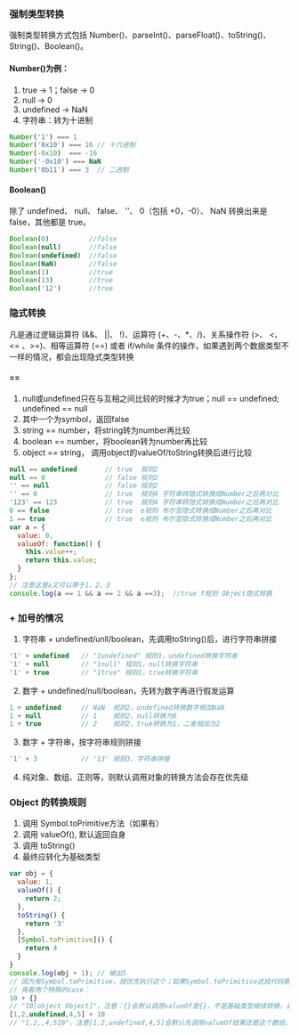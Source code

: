 ### 强制类型转换
强制类型转换方式包括 Number()、parseInt()、parseFloat()、toString()、String()、Boolean()。

#### Number()为例：
1. true -> 1；false -> 0
2. null -> 0
3. undefined -> NaN
4. 字符串：转为十进制
```js
Number('1') === 1
Number('0x10') === 16 // 十六进制
Number(-0x10)  === -16
Number('-0x10') === NaN
Number('0b11') === 3  // 二进制
```
#### Boolean()
除了 undefined、 null、 false、 ''、 0（包括 +0，-0）、 NaN 转换出来是 false，其他都是 true。
```js
Boolean(0)          //false
Boolean(null)       //false
Boolean(undefined)  //false
Boolean(NaN)        //false
Boolean(1)          //true
Boolean(13)         //true
Boolean('12')       //true
```

### 隐式转换
凡是通过逻辑运算符 (&&、 ||、 !)、运算符 (+、-、*、/)、关系操作符 (>、 <、 <= 、>=)、相等运算符 (==) 或者 if/while 条件的操作，如果遇到两个数据类型不一样的情况，都会出现隐式类型转换
#### ==
1. null或undefined只在与互相之间比较的时候才为true；null == undefined; undefined == null
2. 其中一个为symbol，返回false
3. string == number，将string转为number再比较
4. boolean == number，将boolean转为number再比较
5. object == string， 调用object的valueOf/toString转换后进行比较

```js
null == undefined       // true  规则2
null == 0               // false 规则2
'' == null              // false 规则2
'' == 0                 // true  规则4 字符串转隐式转换成Number之后再对比
'123' == 123            // true  规则4 字符串转隐式转换成Number之后再对比
0 == false              // true  e规则 布尔型隐式转换成Number之后再对比
1 == true               // true  e规则 布尔型隐式转换成Number之后再对比
var a = {
  value: 0,
  valueOf: function() {
    this.value++;
    return this.value;
  }
};
// 注意这里a又可以等于1、2、3
console.log(a == 1 && a == 2 && a ==3);  //true f规则 Object隐式转换
```
### + 加号的情况
1. 字符串 + undefined/unll/boolean，先调用toString()后，进行字符串拼接
```js
'1' + undefined   // "1undefined" 规则1，undefined转换字符串
'1' + null        // "1null" 规则1，null转换字符串
'1' + true        // "1true" 规则1，true转换字符串
```
2. 数字 + undefined/null/boolean，先转为数字再进行假发运算
```js
1 + undefined     // NaN  规则2，undefined转换数字相加NaN
1 + null          // 1    规则2，null转换为0
1 + true          // 2    规则2，true转换为1，二者相加为2
```
3. 数字 + 字符串，按字符串规则拼接
```js
'1' + 3           // '13' 规则3，字符串拼接
```
4. 纯对象、数组、正则等，则默认调用对象的转换方法会存在优先级

### Object 的转换规则
1. 调用 Symbol.toPrimitive方法（如果有）
2. 调用 valueOf(), 默认返回自身
3. 调用 toString()
4. 最终应转化为基础类型

```js
var obj = {
  value: 1,
  valueOf() {
    return 2;
  },
  toString() {
    return '3'
  },
  [Symbol.toPrimitive]() {
    return 4
  }
}
console.log(obj + 1); // 输出5
// 因为有Symbol.toPrimitive，就优先执行这个；如果Symbol.toPrimitive这段代码删掉，则执行valueOf打印结果为3；如果valueOf也去掉，则调用toString返回'31'(字符串拼接)
// 再看两个特殊的case：
10 + {}
// "10[object Object]"，注意：{}会默认调用valueOf是{}，不是基础类型继续转换，调用toString，返回结果"[object Object]"，于是和10进行'+'运算，按照字符串拼接规则来，参考'+'的规则C
[1,2,undefined,4,5] + 10
// "1,2,,4,510"，注意[1,2,undefined,4,5]会默认先调用valueOf结果还是这个数组，不是基础数据类型继续转换，也还是调用toString，返回"1,2,,4,5"，然后再和10进行运算，还是按照字符串拼接规则，参考'+'的第3条规则
```
